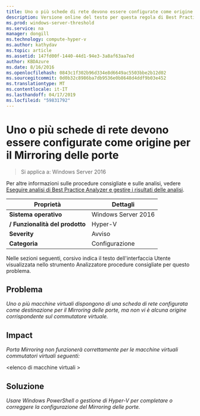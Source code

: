 ```yaml
---
title: Uno o più schede di rete devono essere configurate come origine per il Mirroring delle porte
description: Versione online del testo per questa regola di Best Practices Analyzer.
ms.prod: windows-server-threshold
ms.service: na
manager: dongill
ms.technology: compute-hyper-v
ms.author: kathydav
ms.topic: article
ms.assetid: 147fd00f-1440-44d1-94e3-3a8af63aa7ed
author: KBDAzure
ms.date: 8/16/2016
ms.openlocfilehash: 0843c1f302b96d334e8d6649ac5503bbe2b12d02
ms.sourcegitcommit: 0d0b32c8986ba7db9536e0b8648d4ddf9b03e452
ms.translationtype: MT
ms.contentlocale: it-IT
ms.lasthandoff: 04/17/2019
ms.locfileid: "59831792"
---
```

# <a name="one-or-more-network-adapters-should-be-configured-as-the-source-for-port-mirroring"></a>Uno o più schede di rete devono essere configurate come origine per il Mirroring delle porte

>Si applica a: Windows Server 2016

Per altre informazioni sulle procedure consigliate e sulle analisi, vedere [Eseguire analisi di Best Practice Analyzer e gestire i risultati delle analisi](https://go.microsoft.com/fwlink/p/?LinkID=223177).  
  
|Proprietà|Dettagli|  
|-|-|  
|**Sistema operativo**|Windows Server 2016|
|**/ Funzionalità del prodotto**|Hyper-V|  
|**Severity**|Avviso|  
|**Categoria**|Configurazione|  
  
Nelle sezioni seguenti, corsivo indica il testo dell'interfaccia Utente visualizzata nello strumento Analizzatore procedure consigliate per questo problema.  
  
## <a name="issue"></a>**Problema**  
*Uno o più macchine virtuali dispongono di una scheda di rete configurata come destinazione per il Mirroring delle porte, ma non vi è alcuna origine corrispondente sul commutatore virtuale.*  
  
## <a name="impact"></a>**Impact**  
*Porta Mirroring non funzionerà correttamente per le macchine virtuali commutatori virtuali seguenti:*  
  
\<elenco di macchine virtuali >  
  
## <a name="resolution"></a>**Soluzione**  
*Usare Windows PowerShell o gestione di Hyper-V per completare o correggere la configurazione del Mirroring delle porte.*  
  


